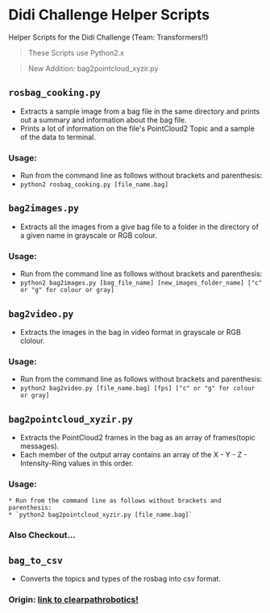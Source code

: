 # Didi Challenge Helper Scripts
Helper Scripts for the Didi Challenge (Team: Transformers!!)

> These Scripts use Python2.x

> New Addition: bag2pointcloud_xyzir.py

## `rosbag_cooking.py`
* Extracts a sample image from a bag file in the same directory and prints out a summary and information about the bag file.
* Prints a lot of information on the file's PointCloud2 Topic and a sample of the data to terminal.
### Usage:
  * Run from the command line as follows without brackets and parenthesis:
  * `python2 rosbag_cooking.py [file_name.bag]`

## `bag2images.py`
* Extracts all the images from a give bag file to a folder in the directory of a given name in grayscale or RGB colour.
### Usage:
  * Run from the command line as follows without brackets and parenthesis:
  * `python2 bag2images.py [bag_file_name] [new_images_folder_name] ["c" or "g" for colour or gray]`

## `bag2video.py`
* Extracts the images in the bag in video format in grayscale or RGB clolour.
### Usage:
  * Run from the command line as follows without brackets and parenthesis:
  * `python2 bag2video.py [file_name.bag] [fps] ["c" or "g" for colour or gray]`

## `bag2pointcloud_xyzir.py`
  * Extracts the PointCloud2 frames in the bag as an array of frames(topic messages).
  * Each member of the output array contains an array of the X - Y - Z - Intensity-Ring values in this order.
  ### Usage:
    * Run from the command line as follows without brackets and parenthesis:
    * `python2 bag2pointcloud_xyzir.py [file_name.bag]`


### Also Checkout...

## `bag_to_csv`
* Converts the topics and types of the rosbag into csv format.
### Origin: [link to clearpathrobotics!](http://www.clearpathrobotics.com/downloads/support/bag_to_csv.zip)
